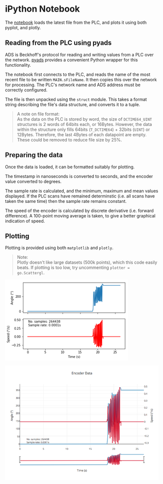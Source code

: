 # iPython Notebook
The [notebook](./BinaryPlotter.md) loads the latest file from the PLC, and plots it using both pyplot, and plotly.

## Reading from the PLC using pyads
ADS is Beckhoff's protocol for reading and writing values from a PLC over the network. [pyads](https://pyads.readthedocs.io/en/latest/index.html) provides a convenient Python wrapper for this functionality.

The notebook first connects to the PLC, and reads the name of the most recent file to be written `MAIN.sFileName`. 
It then copies this over the network for processing. 
The PLC's network name and ADS address must be correctly configured.

The file is then unpacked using the `struct` module. This takes a format string describing the file's data structure, and converts it to a tuple.

> A note on file format:  
> As the data on the PLC is stored by word, the size of `DCTIME64_UINT` structures is 2 words of 64bits each, or 16Bytes.
> However, the data within the structure only fills 64bits (`T_DCTIME64`) + 32bits (`UINT`) or 12Bytes.
> Therefore, the last 4Bytes of each datapoint are empty. These could be removed to reduce file size by 25%.

 ## Preparing the data
 Once the data is loaded, it can be formatted suitably for plotting.

 The timestamp in nanoseconds is converted to seconds, and the encoder value converted to degrees.

 The sample rate is calculated, and the minimum, maximum and mean values displayed. 
 If the PLC scans have remained determinstic (i.e. all scans have taken the same time) then the sample rate remains constant.

 The speed of the encoder is calculated by discrete derivative (i.e. forward difference). 
 A 100-point moving average is taken, to give a better graphical indication of speed.

 ## Plotting
 Plotting is provided using both `matplotlib` and `plotly`.

> Note:  
> Plotly doesn't like large datasets (500k points), which this code easily beats. 
> If plotting is too low, try uncommenting `plotter = go.Scattergl`.

![matplotlib](.\matplotlib.png)


![plotly](.\plotly.png)
